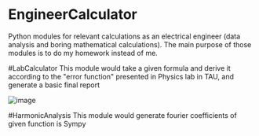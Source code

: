 # EngineerCalculator
Python modules for relevant calculations as an electrical engineer (data analysis and boring mathematical calculations).
The main purpose of those modules is to do my homework instead of me.

#LabCalculator
This module would take a given formula and derive it according to the "error function" presented in Physics lab in TAU, and generate a basic final report

![image](https://user-images.githubusercontent.com/65441185/186191197-05200305-995a-4bf7-943e-d42ffeff0fa4.png)

#HarmonicAnalysis
This module would generate fourier coefficients of given function is Sympy
